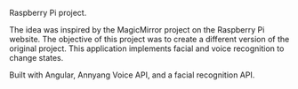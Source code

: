 Raspberry Pi project.

The idea was inspired by the MagicMirror project on the Raspberry Pi website. 
The objective of this project was to create a different version of the original project.
This application implements facial and voice recognition to change states.

Built with Angular, Annyang Voice API, and a facial recognition API. 

